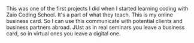 This was one of the first projects I did when I started learning coding with Zaio Coding School. 
It's a part of what they teach. This is my online business card. So I can use this communicate with potential clients and business partners abroad.
JUst as in real seminars you leave a business card, so in virtual ones you leave a digital one.
